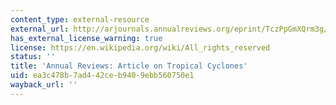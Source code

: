 ```yaml
---
content_type: external-resource
external_url: http://arjournals.annualreviews.org/eprint/TczPpGmXQrm3g/full/10.1146/annurev.earth.31.100901.141259?siteid=arjournals&keytype=ref&cookieSet=1
has_external_license_warning: true
license: https://en.wikipedia.org/wiki/All_rights_reserved
status: ''
title: 'Annual Reviews: Article on Tropical Cyclones'
uid: ea3c478b-7ad4-42ce-b940-9ebb560750e1
wayback_url: ''
---
```

